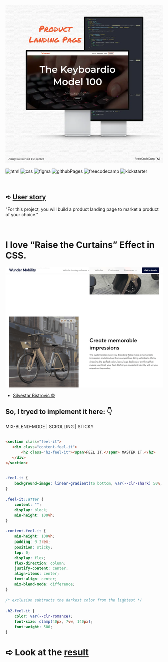![banner](https://github.com/z-bj/the-keyboardio-model100/blob/master/product-landing-page-banner.webp)



![html](https://img.shields.io/badge/HTML5-E34F26.svg?style=for-the-badge&logo=HTML5&logoColor=white)
![css](https://img.shields.io/badge/CSS3-1572B6.svg?style=for-the-badge&logo=CSS3&logoColor=white)
![figma](https://img.shields.io/badge/Figma-F24E1E.svg?style=for-the-badge&logo=Figma&logoColor=white)
![githubPages](https://img.shields.io/badge/GitHub%20Pages-222222.svg?style=for-the-badge&logo=GitHub-Pages&logoColor=white)
![freecodecamp](https://img.shields.io/badge/freeCodeCamp-0A0A23.svg?style=for-the-badge&logo=freeCodeCamp&logoColor=white)
![kickstarter](https://img.shields.io/badge/Kickstarter-05CE78.svg?style=for-the-badge&logo=Kickstarter&logoColor=white)

<br>

## ➪ [User story](https://www.freecodecamp.org/learn/2022/responsive-web-design/build-a-product-landing-page-project/build-a-product-landing-page)
"For this project, you will build a product landing page to market a product of your choice."

<br>

# I love “Raise the Curtains” Effect in CSS. 

![gif](https://github.com/z-bj/the-keyboardio-model100/blob/master/Wunder-mobility.gif)
- [Silvestar Bistrović ©](https://github.com/maliMirkec/)




## So, I tryed to implement it here:  👇

 MIX-BLEND-MODE | SCROLLING | STICKY

```html

<section class="feel-it">
   <div class="content-feel-it">
       <h2 class="h2-feel-it"><span>FEEL IT.</span> MASTER IT.</h2>
   </div>
</section>

````

```css

.feel-it {
    background-image: linear-gradient(to bottom, var(--clr-shark) 50%, var(--clr-romance) 50%);
}

.feel-it::after {
    content: "";
    display: block;
    min-height: 100vh;
}

.content-feel-it {
    min-height: 100vh;
    padding: 0 3rem;
    position: sticky;
    top: 0;
    display: flex;
    flex-direction: column;
    justify-content: center;
    align-items: center;
    text-align: center;
    mix-blend-mode: difference;
}

/* exclusion subtracts the darkest color from the lightest */

.h2-feel-it {
    color: var(--clr-romance);
    font-size: clamp(40px, 7vw, 140px);
    font-weight: 500;
}
```

# ➪ Look at the [result](https://z-bj.github.io/The-Keyboardio-Model100/)

